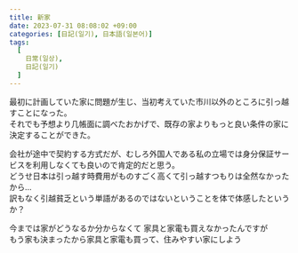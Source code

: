```yaml
---
title: 新家
date: 2023-07-31 08:08:02 +09:00
categories: [日記(일기), 日本語(일본어)]
tags:
  [
    日常(일상),
    日記(일기)
  ]
---
```

最初に計画していた家に問題が生じ、当初考えていた市川以外のところに引っ越すことになった。<br>
それでも予想より几帳面に調べたおかげで、既存の家よりもっと良い条件の家に決定することができた。<br>

会社が途中で契約する方式だが、むしろ外国人である私の立場では身分保証サービスを利用しなくても良いので肯定的だと思う。<br>
どうせ日本は引っ越す時費用がものすごく高くて引っ越すつもりは全然なかったから…<br>
訳もなく引越貧乏という単語があるのではないということを体で体感したというか？<br>

今までは家がどうなるか分からなくて 家具と家電も買えなかったんですが<br>
もう家も決まったから家具と家電も買って、住みやすい家にしよう<br>